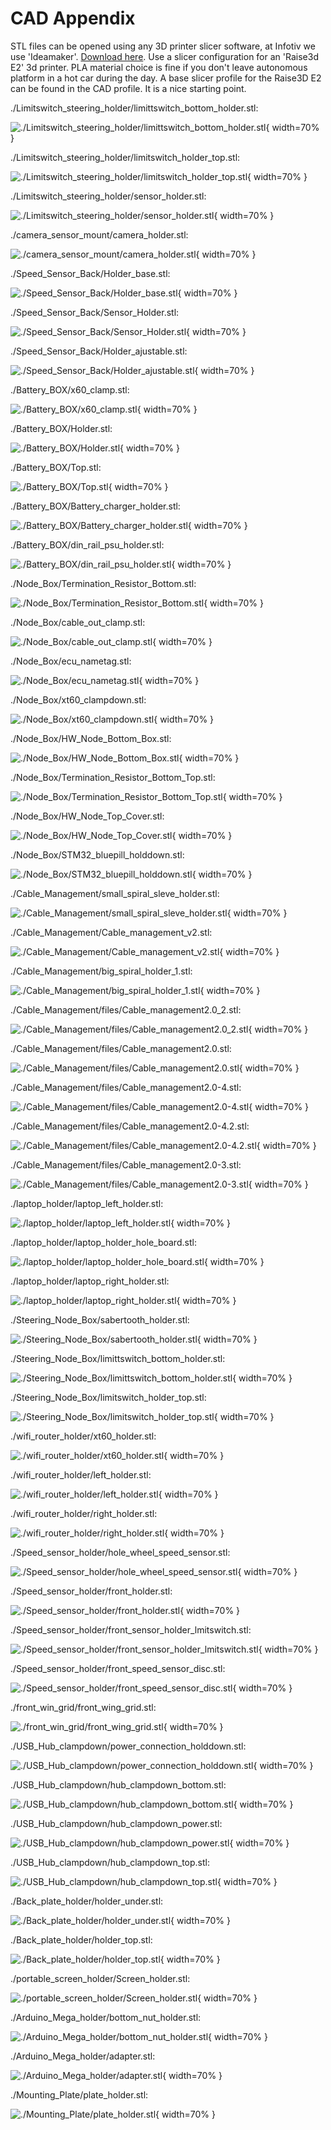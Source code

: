 # CAD Appendix

<!---  AUTOMATICALLY GENERATED FILE. DONT EDIT THIS FILE DIRECTLY. EDIT thumbnail.sh INSTEAD --> 

STL files can be opened using any 3D printer slicer software, at Infotiv we use 'Ideamaker'. [Download here](https://www.raise3d.com/ideamaker/). Use a slicer configuration for an 'Raise3d E2' 3d printer. PLA material choice is fine if you don't leave autonomous platform in a hot car during the day. A base slicer profile for the Raise3D E2 can be found in the CAD profile. It is a nice starting point.

./Limitswitch_steering_holder/limittswitch_bottom_holder.stl:

![./Limitswitch_steering_holder/limittswitch_bottom_holder.stl](./Limitswitch_steering_holder/limittswitch_bottom_holder.stl-thumbnail.png){ width=70% }

./Limitswitch_steering_holder/limitswitch_holder_top.stl:

![./Limitswitch_steering_holder/limitswitch_holder_top.stl](./Limitswitch_steering_holder/limitswitch_holder_top.stl-thumbnail.png){ width=70% }

./Limitswitch_steering_holder/sensor_holder.stl:

![./Limitswitch_steering_holder/sensor_holder.stl](./Limitswitch_steering_holder/sensor_holder.stl-thumbnail.png){ width=70% }

./camera_sensor_mount/camera_holder.stl:

![./camera_sensor_mount/camera_holder.stl](./camera_sensor_mount/camera_holder.stl-thumbnail.png){ width=70% }

./Speed_Sensor_Back/Holder_base.stl:

![./Speed_Sensor_Back/Holder_base.stl](./Speed_Sensor_Back/Holder_base.stl-thumbnail.png){ width=70% }

./Speed_Sensor_Back/Sensor_Holder.stl:

![./Speed_Sensor_Back/Sensor_Holder.stl](./Speed_Sensor_Back/Sensor_Holder.stl-thumbnail.png){ width=70% }

./Speed_Sensor_Back/Holder_ajustable.stl:

![./Speed_Sensor_Back/Holder_ajustable.stl](./Speed_Sensor_Back/Holder_ajustable.stl-thumbnail.png){ width=70% }

./Battery_BOX/x60_clamp.stl:

![./Battery_BOX/x60_clamp.stl](./Battery_BOX/x60_clamp.stl-thumbnail.png){ width=70% }

./Battery_BOX/Holder.stl:

![./Battery_BOX/Holder.stl](./Battery_BOX/Holder.stl-thumbnail.png){ width=70% }

./Battery_BOX/Top.stl:

![./Battery_BOX/Top.stl](./Battery_BOX/Top.stl-thumbnail.png){ width=70% }

./Battery_BOX/Battery_charger_holder.stl:

![./Battery_BOX/Battery_charger_holder.stl](./Battery_BOX/Battery_charger_holder.stl-thumbnail.png){ width=70% }

./Battery_BOX/din_rail_psu_holder.stl:

![./Battery_BOX/din_rail_psu_holder.stl](./Battery_BOX/din_rail_psu_holder.stl-thumbnail.png){ width=70% }

./Node_Box/Termination_Resistor_Bottom.stl:

![./Node_Box/Termination_Resistor_Bottom.stl](./Node_Box/Termination_Resistor_Bottom.stl-thumbnail.png){ width=70% }

./Node_Box/cable_out_clamp.stl:

![./Node_Box/cable_out_clamp.stl](./Node_Box/cable_out_clamp.stl-thumbnail.png){ width=70% }

./Node_Box/ecu_nametag.stl:

![./Node_Box/ecu_nametag.stl](./Node_Box/ecu_nametag.stl-thumbnail.png){ width=70% }

./Node_Box/xt60_clampdown.stl:

![./Node_Box/xt60_clampdown.stl](./Node_Box/xt60_clampdown.stl-thumbnail.png){ width=70% }

./Node_Box/HW_Node_Bottom_Box.stl:

![./Node_Box/HW_Node_Bottom_Box.stl](./Node_Box/HW_Node_Bottom_Box.stl-thumbnail.png){ width=70% }

./Node_Box/Termination_Resistor_Bottom_Top.stl:

![./Node_Box/Termination_Resistor_Bottom_Top.stl](./Node_Box/Termination_Resistor_Bottom_Top.stl-thumbnail.png){ width=70% }

./Node_Box/HW_Node_Top_Cover.stl:

![./Node_Box/HW_Node_Top_Cover.stl](./Node_Box/HW_Node_Top_Cover.stl-thumbnail.png){ width=70% }

./Node_Box/STM32_bluepill_holddown.stl:

![./Node_Box/STM32_bluepill_holddown.stl](./Node_Box/STM32_bluepill_holddown.stl-thumbnail.png){ width=70% }

./Cable_Management/small_spiral_sleve_holder.stl:

![./Cable_Management/small_spiral_sleve_holder.stl](./Cable_Management/small_spiral_sleve_holder.stl-thumbnail.png){ width=70% }

./Cable_Management/Cable_management_v2.stl:

![./Cable_Management/Cable_management_v2.stl](./Cable_Management/Cable_management_v2.stl-thumbnail.png){ width=70% }

./Cable_Management/big_spiral_holder_1.stl:

![./Cable_Management/big_spiral_holder_1.stl](./Cable_Management/big_spiral_holder_1.stl-thumbnail.png){ width=70% }

./Cable_Management/files/Cable_management2.0_2.stl:

![./Cable_Management/files/Cable_management2.0_2.stl](./Cable_Management/files/Cable_management2.0_2.stl-thumbnail.png){ width=70% }

./Cable_Management/files/Cable_management2.0.stl:

![./Cable_Management/files/Cable_management2.0.stl](./Cable_Management/files/Cable_management2.0.stl-thumbnail.png){ width=70% }

./Cable_Management/files/Cable_management2.0-4.stl:

![./Cable_Management/files/Cable_management2.0-4.stl](./Cable_Management/files/Cable_management2.0-4.stl-thumbnail.png){ width=70% }

./Cable_Management/files/Cable_management2.0-4.2.stl:

![./Cable_Management/files/Cable_management2.0-4.2.stl](./Cable_Management/files/Cable_management2.0-4.2.stl-thumbnail.png){ width=70% }

./Cable_Management/files/Cable_management2.0-3.stl:

![./Cable_Management/files/Cable_management2.0-3.stl](./Cable_Management/files/Cable_management2.0-3.stl-thumbnail.png){ width=70% }

./laptop_holder/laptop_left_holder.stl:

![./laptop_holder/laptop_left_holder.stl](./laptop_holder/laptop_left_holder.stl-thumbnail.png){ width=70% }

./laptop_holder/laptop_holder_hole_board.stl:

![./laptop_holder/laptop_holder_hole_board.stl](./laptop_holder/laptop_holder_hole_board.stl-thumbnail.png){ width=70% }

./laptop_holder/laptop_right_holder.stl:

![./laptop_holder/laptop_right_holder.stl](./laptop_holder/laptop_right_holder.stl-thumbnail.png){ width=70% }

./Steering_Node_Box/sabertooth_holder.stl:

![./Steering_Node_Box/sabertooth_holder.stl](./Steering_Node_Box/sabertooth_holder.stl-thumbnail.png){ width=70% }

./Steering_Node_Box/limittswitch_bottom_holder.stl:

![./Steering_Node_Box/limittswitch_bottom_holder.stl](./Steering_Node_Box/limittswitch_bottom_holder.stl-thumbnail.png){ width=70% }

./Steering_Node_Box/limitswitch_holder_top.stl:

![./Steering_Node_Box/limitswitch_holder_top.stl](./Steering_Node_Box/limitswitch_holder_top.stl-thumbnail.png){ width=70% }

./wifi_router_holder/xt60_holder.stl:

![./wifi_router_holder/xt60_holder.stl](./wifi_router_holder/xt60_holder.stl-thumbnail.png){ width=70% }

./wifi_router_holder/left_holder.stl:

![./wifi_router_holder/left_holder.stl](./wifi_router_holder/left_holder.stl-thumbnail.png){ width=70% }

./wifi_router_holder/right_holder.stl:

![./wifi_router_holder/right_holder.stl](./wifi_router_holder/right_holder.stl-thumbnail.png){ width=70% }

./Speed_sensor_holder/hole_wheel_speed_sensor.stl:

![./Speed_sensor_holder/hole_wheel_speed_sensor.stl](./Speed_sensor_holder/hole_wheel_speed_sensor.stl-thumbnail.png){ width=70% }

./Speed_sensor_holder/front_holder.stl:

![./Speed_sensor_holder/front_holder.stl](./Speed_sensor_holder/front_holder.stl-thumbnail.png){ width=70% }

./Speed_sensor_holder/front_sensor_holder_lmitswitch.stl:

![./Speed_sensor_holder/front_sensor_holder_lmitswitch.stl](./Speed_sensor_holder/front_sensor_holder_lmitswitch.stl-thumbnail.png){ width=70% }

./Speed_sensor_holder/front_speed_sensor_disc.stl:

![./Speed_sensor_holder/front_speed_sensor_disc.stl](./Speed_sensor_holder/front_speed_sensor_disc.stl-thumbnail.png){ width=70% }

./front_win_grid/front_wing_grid.stl:

![./front_win_grid/front_wing_grid.stl](./front_win_grid/front_wing_grid.stl-thumbnail.png){ width=70% }

./USB_Hub_clampdown/power_connection_holddown.stl:

![./USB_Hub_clampdown/power_connection_holddown.stl](./USB_Hub_clampdown/power_connection_holddown.stl-thumbnail.png){ width=70% }

./USB_Hub_clampdown/hub_clampdown_bottom.stl:

![./USB_Hub_clampdown/hub_clampdown_bottom.stl](./USB_Hub_clampdown/hub_clampdown_bottom.stl-thumbnail.png){ width=70% }

./USB_Hub_clampdown/hub_clampdown_power.stl:

![./USB_Hub_clampdown/hub_clampdown_power.stl](./USB_Hub_clampdown/hub_clampdown_power.stl-thumbnail.png){ width=70% }

./USB_Hub_clampdown/hub_clampdown_top.stl:

![./USB_Hub_clampdown/hub_clampdown_top.stl](./USB_Hub_clampdown/hub_clampdown_top.stl-thumbnail.png){ width=70% }

./Back_plate_holder/holder_under.stl:

![./Back_plate_holder/holder_under.stl](./Back_plate_holder/holder_under.stl-thumbnail.png){ width=70% }

./Back_plate_holder/holder_top.stl:

![./Back_plate_holder/holder_top.stl](./Back_plate_holder/holder_top.stl-thumbnail.png){ width=70% }

./portable_screen_holder/Screen_holder.stl:

![./portable_screen_holder/Screen_holder.stl](./portable_screen_holder/Screen_holder.stl-thumbnail.png){ width=70% }

./Arduino_Mega_holder/bottom_nut_holder.stl:

![./Arduino_Mega_holder/bottom_nut_holder.stl](./Arduino_Mega_holder/bottom_nut_holder.stl-thumbnail.png){ width=70% }

./Arduino_Mega_holder/adapter.stl:

![./Arduino_Mega_holder/adapter.stl](./Arduino_Mega_holder/adapter.stl-thumbnail.png){ width=70% }

./Mounting_Plate/plate_holder.stl:

![./Mounting_Plate/plate_holder.stl](./Mounting_Plate/plate_holder.stl-thumbnail.png){ width=70% }

